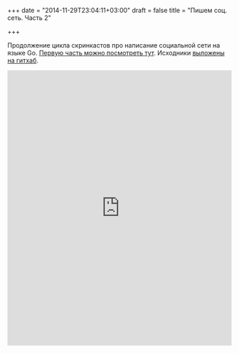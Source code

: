 +++
date = "2014-11-29T23:04:11+03:00"
draft = false
title = "Пишем соц. сеть. Часть 2"

+++

<p>Продолжение цикла скринкастов про написание социальной сети на языке Go. <a href="http://4gophers.com/video/pishem-socialnuyu-set">Первую часть можно посмотреть тут</a>. Исходники <a href="https://github.com/YuriyNasretdinov/social-net/">выложены на гитхаб</a>.</p>
 <iframe width="100%" height="620" src="https://www.youtube.com/embed/gOcUZAJlYLg" frameborder="0" allowfullscreen></iframe>